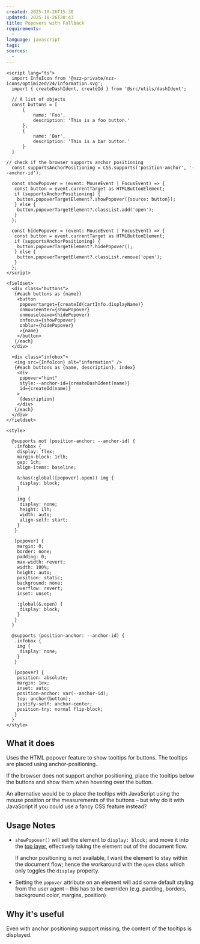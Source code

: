 ```yaml
---
created: 2025-10-26T15:38
updated: 2025-10-26T20:43
title: Popovers with Fallback
requirements:
  - 
language: javascript
tags:
sources:
  - 
---
```


```svelte
<script lang="ts">    
  import InfoIcon from '@nzz-private/nzz-icons/optimized/24/information.svg';   
  import { createDashIdent, createId } from '@src/utils/dashIdent';  
  
  // A list of objects
  const buttons = [
	  {
		  name: 'Foo',
		  description: 'This is a foo button.'
	  },
	  {
		  name: 'Bar',
		  description: 'This is a bar button.'
	  }
  ]

// check if the browser supports anchor positioning
  const supportsAnchorPositioning = CSS.supports('position-anchor', '--anchor-id');  
  
  const showPopover = (event: MouseEvent | FocusEvent) => {  
   const button = event.currentTarget as HTMLButtonElement;   
   if (supportsAnchorPositioning) {
    button.popoverTargetElement?.showPopover({source: button});  
   } else {  
    button.popoverTargetElement?.classList.add('open');  
   }  
  };  
  
  const hidePopover = (event: MouseEvent | FocusEvent) => {  
   const button = event.currentTarget as HTMLButtonElement;   
   if (supportsAnchorPositioning) {  
    button.popoverTargetElement?.hidePopover();  
   } else {  
    button.popoverTargetElement?.classList.remove('open');  
   }  
  };  
</script>  
  
<fieldset> 
  <div class="buttons">  
   {#each buttons as {name}}  
    <button 
     popovertarget={createId(cartInfo.displayName)}  
     onmouseenter={showPopover}  
     onmouseleave={hidePopover}  
     onfocus={showPopover}  
     onblur={hidePopover}  
     >{name}  
    </button> 
   {/each}  
  </div>  
  
  <div class="infobox">  
   <img src={InfoIcon} alt="information" />  
   {#each buttons as {name, description}, index}  
    <div   
     popover="hint"  
     style:--anchor-id={createDashIdent(name)}  
     id={createId(name)}  
    >  
     {description}  
    </div>  
   {/each}  
  </div>  
</fieldset>  
  
<style>  
  
  @supports not (position-anchor: --anchor-id) {  
   .infobox {  
    display: flex;  
    margin-block: 1rlh;  
    gap: 1ch;  
    align-items: baseline;  
  
    &:has(:global([popover].open)) img {  
     display: block;  
    }  
  
    img {  
     display: none;  
     height: 1lh;  
     width: auto;  
     align-self: start;  
    }  
   }  
  
   [popover] {  
    margin: 0;  
    border: none;  
    padding: 0;  
    max-width: revert;  
    width: 100%;  
    height: auto;  
    position: static;  
    background: none;  
    overflow: revert;  
    inset: unset;  
  
    :global(&.open) {  
     display: block;  
    }  
   }  
  }  
  
  @supports (position-anchor: --anchor-id) {  
   .infobox {  
    img {  
     display: none;  
    }  
   }  
  
   [popover] {  
    position: absolute;  
    margin: 1ex;  
    inset: auto;  
    position-anchor: var(--anchor-id);  
    top: anchor(bottom);  
    justify-self: anchor-center;  
    position-try: normal flip-block;  
   }  
  }  
</style>
```

## What it does

Uses the HTML popover feature to show tooltips for buttons. The tooltips are placed using anchor-positioning.

If the browser does not support anchor positioning, place the tooltips below the buttons and show them when hovering over the button.

An alternative would be to place the tooltips with JavaScript using the mouse position or the measurements of the buttons – but why do it with JavaScript if you could use a fancy CSS feature instead?

## Usage Notes

- `showPopover()` will set the element to `display: block;` and move it into the [top layer](https://developer.mozilla.org/en-US/docs/Glossary/Top_layer), effectively taking the element out of the document flow.
  
  If anchor positioning is not available, I want the element to stay within the document flow; hence the workaround with the `open` class which only toggles the `display` property.

- Setting the `popover` attribute on an element will add some default styling from the user agent – this has to be overriden (e.g. padding, borders, background color, margins, position)

## Why it's useful

Even with anchor positioning support missing, the content of the tooltips is displayed.